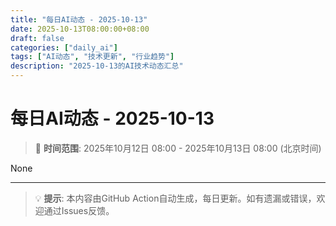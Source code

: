```yaml
---
title: "每日AI动态 - 2025-10-13"
date: 2025-10-13T08:00:00+08:00
draft: false
categories: ["daily_ai"]
tags: ["AI动态", "技术更新", "行业趋势"]
description: "2025-10-13的AI技术动态汇总"
---
```


# 每日AI动态 - 2025-10-13

> 📅 **时间范围**: 2025年10月12日 08:00 - 2025年10月13日 08:00 (北京时间)

None

---

> 💡 **提示**: 本内容由GitHub Action自动生成，每日更新。如有遗漏或错误，欢迎通过Issues反馈。
